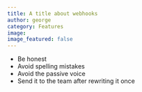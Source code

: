 ```yaml
---
title: A title about webhooks
author: george
category: Features
image:
image_featured: false
---
```


- Be honest
- Avoid spelling mistakes
- Avoid the passive voice
- Send it to the team after rewriting it once
